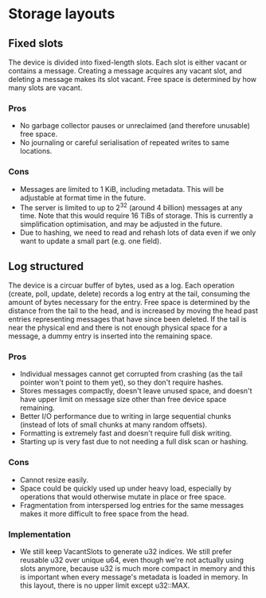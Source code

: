 # Storage layouts

## Fixed slots

The device is divided into fixed-length slots. Each slot is either vacant or contains a message. Creating a message acquires any vacant slot, and deleting a message makes its slot vacant. Free space is determined by how many slots are vacant.

### Pros

- No garbage collector pauses or unreclaimed (and therefore unusable) free space.
- No journaling or careful serialisation of repeated writes to same locations.

### Cons

- Messages are limited to 1 KiB, including metadata. This will be adjustable at format time in the future.
- The server is limited to up to 2<sup>32</sup> (around 4 billion) messages at any time. Note that this would require 16 TiBs of storage. This is currently a simplification optimisation, and may be adjusted in the future.
- Due to hashing, we need to read and rehash lots of data even if we only want to update a small part (e.g. one field).

## Log structured

The device is a circuar buffer of bytes, used as a log. Each operation (create, poll, update, delete) records a log entry at the tail, consuming the amount of bytes necessary for the entry. Free space is determined by the distance from the tail to the head, and is increased by moving the head past entries representing messages that have since been deleted. If the tail is near the physical end and there is not enough physical space for a message, a dummy entry is inserted into the remaining space.

### Pros

- Individual messages cannot get corrupted from crashing (as the tail pointer won't point to them yet), so they don't require hashes.
- Stores messages compactly, doesn't leave unused space, and doesn't have upper limit on message size other than free device space remaining.
- Better I/O performance due to writing in large sequential chunks (instead of lots of small chunks at many random offsets).
- Formatting is extremely fast and doesn't require full disk writing.
- Starting up is very fast due to not needing a full disk scan or hashing.

### Cons

- Cannot resize easily.
- Space could be quickly used up under heavy load, especially by operations that would otherwise mutate in place or free space.
- Fragmentation from interspersed log entries for the same messages makes it more difficult to free space from the head.

### Implementation

- We still keep VacantSlots to generate u32 indices. We still prefer reusable u32 over unique u64, even though we're not actually using slots anymore, because u32 is much more compact in memory and this is important when every message's metadata is loaded in memory. In this layout, there is no upper limit except u32::MAX.
